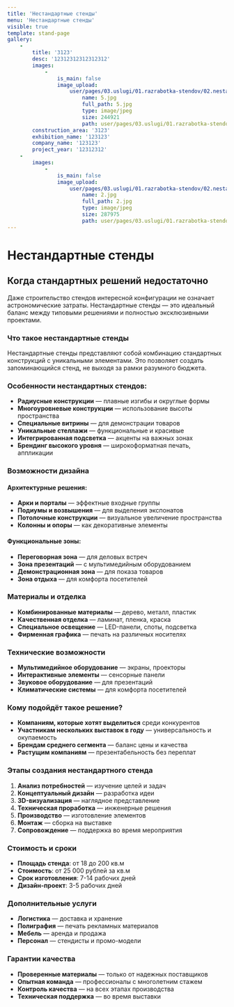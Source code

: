 ```yaml
---
title: 'Нестандартные стенды'
menu: 'Нестандартные стенды'
visible: true
template: stand-page
gallery:
    -
        title: '3123'
        desc: '12312312312312312'
        images:
            -
                is_main: false
                image_upload:
                    user/pages/03.uslugi/01.razrabotka-stendov/02.nestandart/5.jpg:
                        name: 5.jpg
                        full_path: 5.jpg
                        type: image/jpeg
                        size: 244921
                        path: user/pages/03.uslugi/01.razrabotka-stendov/02.nestandart/5.jpg
        construction_area: '3123'
        exhibition_name: '123123'
        company_name: '123123'
        project_year: '12312312'
    -
        images:
            -
                is_main: false
                image_upload:
                    user/pages/03.uslugi/01.razrabotka-stendov/02.nestandart/2.jpg:
                        name: 2.jpg
                        full_path: 2.jpg
                        type: image/jpeg
                        size: 287975
                        path: user/pages/03.uslugi/01.razrabotka-stendov/02.nestandart/2.jpg
---
```


# Нестандартные стенды

## Когда стандартных решений недостаточно

Даже строительство стендов интересной конфигурации не означает астрономические затраты. Нестандартные стенды — это идеальный баланс между типовыми решениями и полностью эксклюзивными проектами.

### Что такое нестандартные стенды

Нестандартные стенды представляют собой комбинацию стандартных конструкций с уникальными элементами. Это позволяет создать запоминающийся стенд, не выходя за рамки разумного бюджета.

### Особенности нестандартных стендов:

- **Радиусные конструкции** — плавные изгибы и округлые формы
- **Многоуровневые конструкции** — использование высоты пространства
- **Специальные витрины** — для демонстрации товаров
- **Уникальные стеллажи** — функциональные и красивые
- **Интегрированная подсветка** — акценты на важных зонах
- **Брендинг высокого уровня** — широкоформатная печать, аппликации

### Возможности дизайна

#### Архитектурные решения:
- **Арки и порталы** — эффектные входные группы
- **Подиумы и возвышения** — для выделения экспонатов
- **Потолочные конструкции** — визуальное увеличение пространства
- **Колонны и опоры** — как декоративные элементы

#### Функциональные зоны:
- **Переговорная зона** — для деловых встреч
- **Зона презентаций** — с мультимедийным оборудованием
- **Демонстрационная зона** — для показа товаров
- **Зона отдыха** — для комфорта посетителей

### Материалы и отделка

- **Комбинированные материалы** — дерево, металл, пластик
- **Качественная отделка** — ламинат, пленка, краска
- **Специальное освещение** — LED-панели, споты, подсветка
- **Фирменная графика** — печать на различных носителях

### Технические возможности

- **Мультимедийное оборудование** — экраны, проекторы
- **Интерактивные элементы** — сенсорные панели
- **Звуковое оборудование** — для презентаций
- **Климатические системы** — для комфорта посетителей

### Кому подойдёт такое решение?

- **Компаниям, которые хотят выделиться** среди конкурентов
- **Участникам нескольких выставок в году** — универсальность и окупаемость
- **Брендам среднего сегмента** — баланс цены и качества
- **Растущим компаниям** — презентабельность без переплат

### Этапы создания нестандартного стенда

1. **Анализ потребностей** — изучение целей и задач
2. **Концептуальный дизайн** — разработка идеи
3. **3D-визуализация** — наглядное представление
4. **Техническая проработка** — инженерные решения
5. **Производство** — изготовление элементов
6. **Монтаж** — сборка на выставке
7. **Сопровождение** — поддержка во время мероприятия

### Стоимость и сроки

- **Площадь стенда**: от 18 до 200 кв.м
- **Стоимость**: от 25 000 рублей за кв.м
- **Срок изготовления**: 7-14 рабочих дней
- **Дизайн-проект**: 3-5 рабочих дней

### Дополнительные услуги

- **Логистика** — доставка и хранение
- **Полиграфия** — печать рекламных материалов
- **Мебель** — аренда и продажа
- **Персонал** — стендисты и промо-модели

### Гарантии качества

- **Проверенные материалы** — только от надежных поставщиков
- **Опытная команда** — профессионалы с многолетним стажем
- **Контроль качества** — на всех этапах производства
- **Техническая поддержка** — во время выставки 